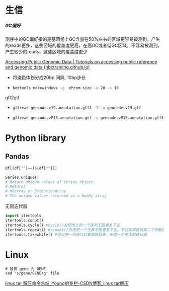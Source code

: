 # 生信

##### GC偏好

测序中的GC偏好指的是基因组上GC含量在50%左右的区域更容易被测到，产生的reads更多，这些区域的覆盖度更高，在高GC或者低GC区域，不容易被测到，产生较少的reads，这些区域的覆盖度更少

[Accessing Public Genomic Data | Tutorials on accessing public reference and genomic data (hbctraining.github.io)](https://hbctraining.github.io/Accessing_public_genomic_data/lessons/accessing_public_experimental_data.html)

* 将染色体划分成20bp 间隔, 10bp步长

* ```bash
  bedtools makewindows -g  chrom.size -w 20 -s 10
  ```

gff2gtf

* ```bash
  gffread gencode.v19.annotation.gff3 -T -o gencode.v19.gtf
  ```

* ```bash
  gffread gencode.vM13.annotation.gtf -o gencode.vM13.annotation.gff3
  ```

# Python library

## Pandas

```python
df[(df[""]==)&(df[""])]
```

```python
Series.unique()
# Return unique values of Series object.
# Returns
# ndarray or ExtensionArray
# The unique values returned as a NumPy array
```



无限迭代器

```python
import itertools
itertools.conut() 
itertools.cycle() #cycle()会把传入的一个序列无限重复下去
itertools.repeat() #repeat()负责把一个元素无限重复下去，不过如果提供第二个参数就可以限定重复次数
itertools.takewhile() #可以把一组迭代对象串联起来，形成一个更大的迭代器
```

# Linux

```shell
# 替换 gene 为 GENE
sed 's/gene/GENE/g' file
```

[linux tar 解压命令总结_Young的专栏-CSDN博客_linux tar解压](https://blog.csdn.net/imyang2007/article/details/7634470)
